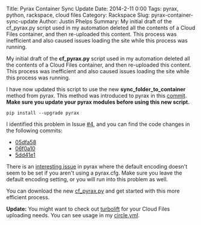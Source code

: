 Title: Pyrax Container Sync Update
Date: 2014-2-11 0:00
Tags: pyrax, python, rackspace, cloud files
Category: Rackspace
Slug: pyrax-container-sync-update
Author: Justin Phelps
Summary: My initial draft of the cf_pyrax.py script used in my automation deleted all the contents of a Cloud Files container, and then re-uploaded this content. This process was inefficient and also caused issues loading the site while this process was running.

My initial draft of the **cf_pyrax.py** script used in my automation deleted all the contents of a Cloud Files container, and then re-uploaded this content. This process was inefficient and also caused issues loading the site while this process was running.

I have now updated this script to use the new **sync_folder_to_container** method from pyrax. This method was introduced to pyrax in this [commit](https://github.com/rackspace/pyrax/commit/135657260a9545a2d5f48e673a182b18aebcbdc4). **Make sure you update your pyrax modules before using this new script.**

```
pip install --upgrade pyrax
```

I identified this problem in Issue [#4](https://github.com/Linuturk/www.onitato.com/issues/4), and you can find the code changes in the following commits:

 * [05dfa58](https://github.com/Linuturk/www.onitato.com/commit/05dfa581c16b82a7d6cf2dccb0646d1927d3786a)
 * [06f0a10](https://github.com/Linuturk/www.onitato.com/commit/06f0a101e438a06698e3c9bfeead8791fdc75724)
 * [5dd41e1](https://github.com/Linuturk/www.onitato.com/commit/5dd41e1003a43db4ec6c0d6b651c55e227c58f4e)

There is an [interesting issue](https://github.com/rackspace/pyrax/issues/14) in pyrax where the default encoding doesn't seem to be set if you aren't using a pyrax.cfg. Make sure you leave the default encoding setting, or you will run into this problem as well.

You can download the new [cf_pyrax.py](https://github.com/Linuturk/www.onitato.com/blob/84d2b873e12a39e505a9ef27e4d55a4fd30cc206/cf_pyrax.py) and get started with this more efficient process.

**Update:** You might want to check out [turbolift](https://github.com/cloudnull/turbolift) for your Cloud Files uploading needs. You can see usage in my [circle.yml](https://github.com/Linuturk/www.onitato.com/blob/master/circle.yml#L8).
